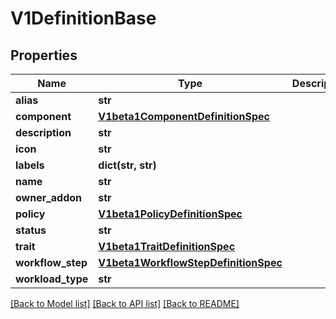 # V1DefinitionBase

## Properties
Name | Type | Description | Notes
------------ | ------------- | ------------- | -------------
**alias** | **str** |  | 
**component** | [**V1beta1ComponentDefinitionSpec**](V1beta1ComponentDefinitionSpec.md) |  | [optional] 
**description** | **str** |  | 
**icon** | **str** |  | 
**labels** | **dict(str, str)** |  | 
**name** | **str** |  | 
**owner_addon** | **str** |  | 
**policy** | [**V1beta1PolicyDefinitionSpec**](V1beta1PolicyDefinitionSpec.md) |  | [optional] 
**status** | **str** |  | 
**trait** | [**V1beta1TraitDefinitionSpec**](V1beta1TraitDefinitionSpec.md) |  | [optional] 
**workflow_step** | [**V1beta1WorkflowStepDefinitionSpec**](V1beta1WorkflowStepDefinitionSpec.md) |  | [optional] 
**workload_type** | **str** |  | [optional] 

[[Back to Model list]](../README.md#documentation-for-models) [[Back to API list]](../README.md#documentation-for-api-endpoints) [[Back to README]](../README.md)

